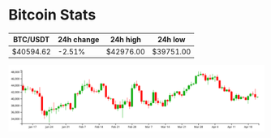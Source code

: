 # Bitcoin Stats

BTC/USDT|24h change|24h high|24h low|
|---|---|---|---|
|$40594.62|-2.51%|$42976.00|$39751.00|

<img src="./chart.svg">
